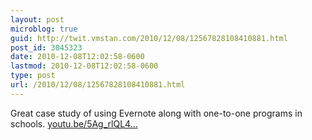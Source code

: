 ```yaml
---
layout: post
microblog: true
guid: http://twit.vmstan.com/2010/12/08/12567828108410881.html
post_id: 3045323
date: 2010-12-08T12:02:58-0600
lastmod: 2010-12-08T12:02:58-0600
type: post
url: /2010/12/08/12567828108410881.html
---
```

Great case study of using Evernote along with one-to-one programs in schools. [youtu.be/5Ag_rlQL4...](http://youtu.be/5Ag_rlQL4IM)
